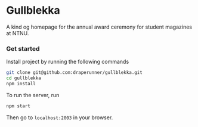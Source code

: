 # Gullblekka

A kind og homepage for the annual award ceremony for student magazines at NTNU.

### Get started

Install project by running the following commands
```bash
git clone git@github.com:draperunner/gullblekka.git
cd gullblekka
npm install
```

To run the server, run
```bash
npm start
```

Then go to `localhost:2003` in your browser.
